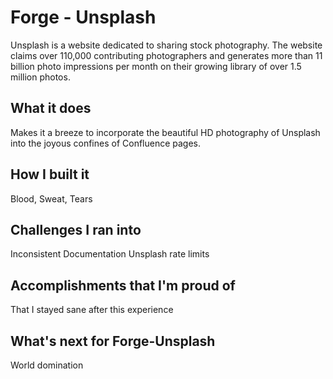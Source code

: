 # Forge - Unsplash

Unsplash is a website dedicated to sharing stock photography. The website claims over 110,000 contributing photographers and generates more than 11 billion photo impressions per month on their growing library of over 1.5 million photos.

## What it does

Makes it a breeze to incorporate the beautiful HD photography of Unsplash into the joyous confines of Confluence pages.

## How I built it

Blood, Sweat, Tears

## Challenges I ran into

Inconsistent Documentation
Unsplash rate limits

## Accomplishments that I'm proud of

That I stayed sane after this experience

## What's next for Forge-Unsplash

World domination
